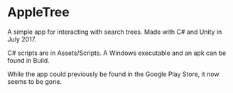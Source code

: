 # AppleTree
A simple app for interacting with search trees. Made with C# and Unity in July 2017.

C# scripts are in Assets/Scripts. A Windows executable and an apk can be found in Build.

While the app could previously be found in the Google Play Store, it now seems to be gone.